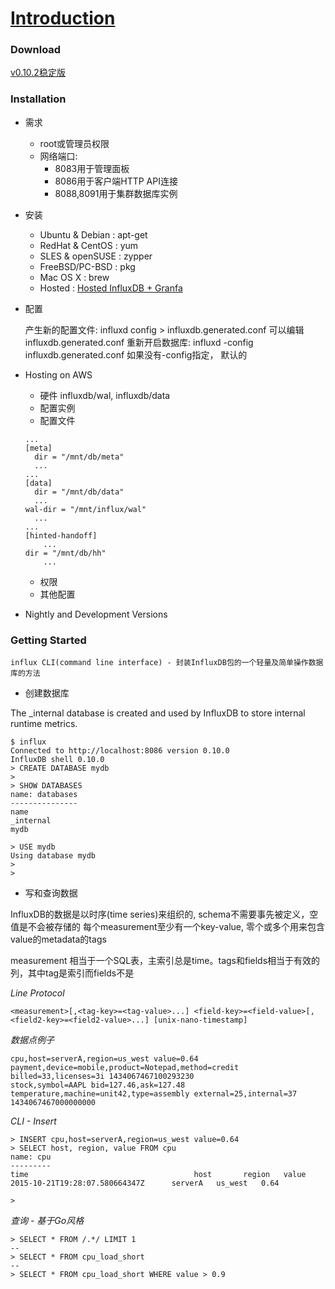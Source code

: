 # [Introduction](https://docs.influxdata.com/influxdb/v0.10/introduction/)


### Download

[v0.10.2稳定版](https://influxdata.com/downloads/#influxdb)
	
### Installation

* 需求
	- root或管理员权限
	- 网络端口: 
		- 8083用于管理面板
		- 8086用于客户端HTTP API连接
		- 8088,8091用于集群数据库实例

* 安装
	- Ubuntu & Debian : apt-get
	- RedHat & CentOS : yum
	- SLES & openSUSE : zypper
	- FreeBSD/PC-BSD : pkg
	- Mac OS X : brew
	- Hosted : [Hosted InfluxDB + Granfa](https://customers.influxdb.com/)
* 配置

	产生新的配置文件: influxd config > influxdb.generated.conf
	可以编辑influxdb.generated.conf
	重新开启数据库: influxd -config influxdb.generated.conf
	如果没有-config指定， 默认的

* Hosting on AWS
	- 硬件
		influxdb/wal, influxdb/data
	- 配置实例
	- 配置文件
	```
	...
	[meta]
	  dir = "/mnt/db/meta"
	  ...
	...
	[data]
	  dir = "/mnt/db/data"
	  ...
	wal-dir = "/mnt/influx/wal"
	  ...
	...
	[hinted-handoff]
		...
	dir = "/mnt/db/hh"
		...
	```
	- 权限
	- 其他配置
	
* Nightly and Development Versions


### Getting Started

	influx CLI(command line interface) - 封装InfluxDB包的一个轻量及简单操作数据库的方法
	
* 创建数据库

The _internal database is created and used by InfluxDB to store internal runtime metrics.

```
$ influx
Connected to http://localhost:8086 version 0.10.0
InfluxDB shell 0.10.0
> CREATE DATABASE mydb
>
> SHOW DATABASES
name: databases
---------------
name
_internal
mydb

> USE mydb
Using database mydb
> 
> 
```

* 写和查询数据

InfluxDB的数据是以时序(time series)来组织的, schema不需要事先被定义，空值是不会被存储的
每个measurement至少有一个key-value, 零个或多个用来包含value的metadata的tags

measurement 相当于一个SQL表，主索引总是time。tags和fields相当于有效的列，其中tag是索引而fields不是

*Line Protocol*
```
<measurement>[,<tag-key>=<tag-value>...] <field-key>=<field-value>[,<field2-key>=<field2-value>...] [unix-nano-timestamp]
```

*数据点例子*
```
cpu,host=serverA,region=us_west value=0.64
payment,device=mobile,product=Notepad,method=credit billed=33,licenses=3i 1434067467100293230
stock,symbol=AAPL bid=127.46,ask=127.48
temperature,machine=unit42,type=assembly external=25,internal=37 1434067467000000000
```

*CLI - Insert*
```
> INSERT cpu,host=serverA,region=us_west value=0.64
> SELECT host, region, value FROM cpu
name: cpu
---------
time		    	                     host     	region   value
2015-10-21T19:28:07.580664347Z  	serverA	  us_west	0.64

> 
```

*查询 - 基于Go风格*

```
> SELECT * FROM /.*/ LIMIT 1
--
> SELECT * FROM cpu_load_short
--
> SELECT * FROM cpu_load_short WHERE value > 0.9
```